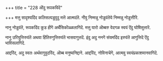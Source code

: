 +++
title = "228 ऒंदु रूपकविदॆ"

+++
मत्तु सादृश्यदिंद कलिसल्पडुवुदु मत्तॆ आत्मदंतॆ. नीवु निम्मन्नु नोडुवंतॆये निम्मन्नु नोडुत्तीरि.

नानु नोडुवंतॆ, रूपकदिंद कूड हीगॆ अर्थैसिकॊळ्ळलागिदॆ. मत्तु यारो ऒब्बरु वेदगळ स्वयं ऎंदु घोषिसुत्तारॆ.

नानु उरियुत्तिरुवंतॆ अथवा हिंतिरुगुत्तिरुवंतॆ भासवागुत्तदॆ. इंदु अदु ननगॆ संयमदिंद इरुवंतॆ आगुत्तिदॆ ऎंदु भाविसलागिदॆ.

आद्दरिंद, अदु स्वतः अर्थवागुवुदरिंद, ऒब्ब मनुष्यनिद्दानॆ. आद्दरिंद, नोविनाचॆगॆ, आत्मवु स्वयंप्रकाशमानवागिदॆ.

